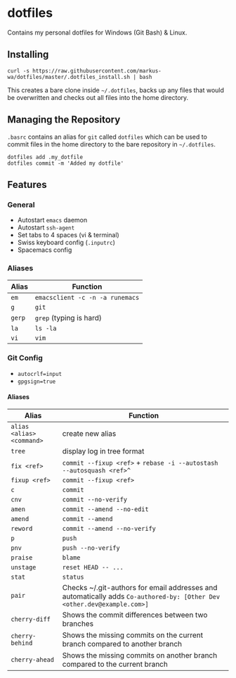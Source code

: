 # dotfiles

Contains my personal dotfiles for Windows (Git Bash) & Linux.

## Installing

	curl -s https://raw.githubusercontent.com/markus-wa/dotfiles/master/.dotfiles_install.sh | bash	

This creates a bare clone inside `~/.dotfiles`, backs up any files that would be overwritten and checks out all files into the home directory.

## Managing the Repository

`.basrc` contains an alias for `git` called `dotfiles` which can be used to commit files in the home directory to the bare repository in `~/.dotfiles`.

	dotfiles add .my_dotfile
	dotfiles commit -m 'Added my dotfile'

## Features

### General

- Autostart `emacs` daemon
- Autostart `ssh-agent`
- Set tabs to 4 spaces (vi & terminal)
- Swiss keyboard config (`.inputrc`)
- Spacemacs config

### Aliases

|Alias|Function|
|-|-|
|`em`|`emacsclient -c -n -a runemacs`|
|`g`|`git`|
|`gerp`|`grep` (typing is hard)|
|`la`|`ls -la`|
|`vi`|`vim`|

### Git Config

- `autocrlf=input`
- `gpgsign=true`

#### Aliases

|Alias|Function|
|-|-|
|`alias <alias> <command>`|create new alias|
|`tree`|display log in tree format|
|`fix <ref>`|`commit --fixup <ref>` + `rebase -i --autostash --autosquash <ref>^`|
|`fixup <ref>`|`commit --fixup <ref>`|
|`c`|`commit`|
|`cnv`|`commit --no-verify`|
|`amen`|`commit --amend --no-edit`|
|`amend`|`commit --amend`|
|`reword`|`commit --amend --no-verify`|
|`p`|`push`|
|`pnv`|`push --no-verify`|
|`praise`|`blame`|
|`unstage`|`reset HEAD -- ...`|
|`stat`|`status`|
|`pair`|Checks ~/.git-authors for email addresses and automatically adds `Co-authored-by: [Other Dev <other.dev@example.com>]`|
|`cherry-diff`|Shows the commit differences between two branches|
|`cherry-behind`|Shows the missing commits on the current branch compared to another branch|
|`cherry-ahead`|Shows the missing commits on another branch compared to the current branch|

